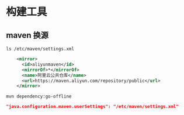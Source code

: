 # 构建工具

## maven 换源

```shell
ls /etc/maven/settings.xml
```

```xml
    <mirror>
      <id>aliyunmaven</id>
      <mirrorOf>*</mirrorOf>
      <name>阿里云公共仓库</name>
      <url>https://maven.aliyun.com/repository/public</url>
    </mirror>
```

```shell
mvn dependency:go-offline
```


```json
"java.configuration.maven.userSettings": "/etc/maven/settings.xml"
```






